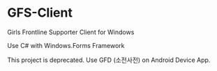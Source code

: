 # GFS-Client
Girls Frontline Supporter Client for Windows

Use C# with Windows.Forms Framework

This project is deprecated. Use GFD (소전사전) on Android Device App.
